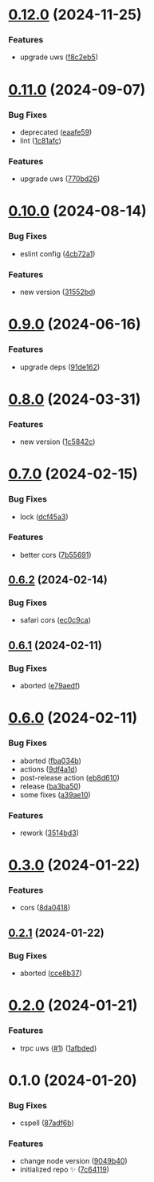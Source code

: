 # [0.12.0](https://github.com/yovanoc/trpc-uws/compare/0.11.0...0.12.0) (2024-11-25)

### Features

- upgrade uws ([f8c2eb5](https://github.com/yovanoc/trpc-uws/commit/f8c2eb59c3b5748fd9f385d85c7a0d3714dc679c))

# [0.11.0](https://github.com/yovanoc/trpc-uws/compare/0.10.0...0.11.0) (2024-09-07)

### Bug Fixes

- deprecated ([eaafe59](https://github.com/yovanoc/trpc-uws/commit/eaafe592ffa15d1850b3c0e9b05c8abc4cff6007))
- lint ([1c81afc](https://github.com/yovanoc/trpc-uws/commit/1c81afcb6a51ebba9af2bc5794f41e5f35914e6a))

### Features

- upgrade uws ([770bd26](https://github.com/yovanoc/trpc-uws/commit/770bd269bfa1afc8a78a1a5a4fa53acae5941e70))

# [0.10.0](https://github.com/yovanoc/trpc-uws/compare/0.9.0...0.10.0) (2024-08-14)

### Bug Fixes

- eslint config ([4cb72a1](https://github.com/yovanoc/trpc-uws/commit/4cb72a1e3815a6efd63b6e46e70454d7fbe8791f))

### Features

- new version ([31552bd](https://github.com/yovanoc/trpc-uws/commit/31552bd34dceccdb3ae739a491c1dfa288418a41))

# [0.9.0](https://github.com/yovanoc/trpc-uws/compare/0.8.0...0.9.0) (2024-06-16)

### Features

- upgrade deps ([91de162](https://github.com/yovanoc/trpc-uws/commit/91de1623d0b2076146731865c9002ac302b9ae7c))

# [0.8.0](https://github.com/yovanoc/trpc-uws/compare/0.7.0...0.8.0) (2024-03-31)

### Features

- new version ([1c5842c](https://github.com/yovanoc/trpc-uws/commit/1c5842c675719034d49015757011da365ca34e3a))

# [0.7.0](https://github.com/yovanoc/trpc-uws/compare/0.6.2...0.7.0) (2024-02-15)

### Bug Fixes

- lock ([dcf45a3](https://github.com/yovanoc/trpc-uws/commit/dcf45a33f6fa79826f91b56c88e849661b513b9d))

### Features

- better cors ([7b55691](https://github.com/yovanoc/trpc-uws/commit/7b556916f9310d9f184152311e34ebb068564e98))

## [0.6.2](https://github.com/yovanoc/trpc-uws/compare/0.6.1...0.6.2) (2024-02-14)

### Bug Fixes

- safari cors ([ec0c9ca](https://github.com/yovanoc/trpc-uws/commit/ec0c9caf3c43afc25c0856c75e9e7708d5f663d3))

## [0.6.1](https://github.com/yovanoc/trpc-uws/compare/0.6.0...0.6.1) (2024-02-11)

### Bug Fixes

- aborted ([e79aedf](https://github.com/yovanoc/trpc-uws/commit/e79aedf52ea9265b5222636159d4691bd13cdb14))

# [0.6.0](https://github.com/yovanoc/trpc-uws/compare/0.3.0...0.6.0) (2024-02-11)

### Bug Fixes

- aborted ([fba034b](https://github.com/yovanoc/trpc-uws/commit/fba034b46ae4ac6ab1dca4d7a65c8d4ad27ef696))
- actions ([9df4a1d](https://github.com/yovanoc/trpc-uws/commit/9df4a1df22c953a8d69f825ecc4f9f1893912504))
- post-release action ([eb8d610](https://github.com/yovanoc/trpc-uws/commit/eb8d610741e2dc509a95a1e92fe82155f5e2cb7d))
- release ([ba3ba50](https://github.com/yovanoc/trpc-uws/commit/ba3ba5031432720d6d84559f0d5dfc020b760d49))
- some fixes ([a39ae10](https://github.com/yovanoc/trpc-uws/commit/a39ae109cf9321479721e03d51ddf8d2b9811acc))

### Features

- rework ([3514bd3](https://github.com/yovanoc/trpc-uws/commit/3514bd301756344788ad692387d92a471c7ceb28))

# [0.3.0](https://github.com/yovanoc/trpc-uws/compare/0.2.1...0.3.0) (2024-01-22)

### Features

- cors ([8da0418](https://github.com/yovanoc/trpc-uws/commit/8da0418dc6bceb077a9ad03f7e2956e3fa924023))

## [0.2.1](https://github.com/yovanoc/trpc-uws/compare/0.2.0...0.2.1) (2024-01-22)

### Bug Fixes

- aborted ([cce8b37](https://github.com/yovanoc/trpc-uws/commit/cce8b37801f870dcba31ccec4648a6ece1ea1cfd))

# [0.2.0](https://github.com/yovanoc/trpc-uws/compare/0.1.0...0.2.0) (2024-01-21)

### Features

- trpc uws ([#1](https://github.com/yovanoc/trpc-uws/issues/1)) ([1afbded](https://github.com/yovanoc/trpc-uws/commit/1afbded7425fc308c652f00b1f0f8cb7f6eea254))

# 0.1.0 (2024-01-20)

### Bug Fixes

- cspell ([87adf6b](https://github.com/yovanoc/trpc-uws/commit/87adf6b0f1315651fe13c05d0b33163e912493e4))

### Features

- change node version ([9049b40](https://github.com/yovanoc/trpc-uws/commit/9049b400f8f3bf4852b05d53045b2e8f55364244))
- initialized repo ✨ ([7c64119](https://github.com/yovanoc/trpc-uws/commit/7c64119ec975c0019463b3883d62e35b561829f1))
